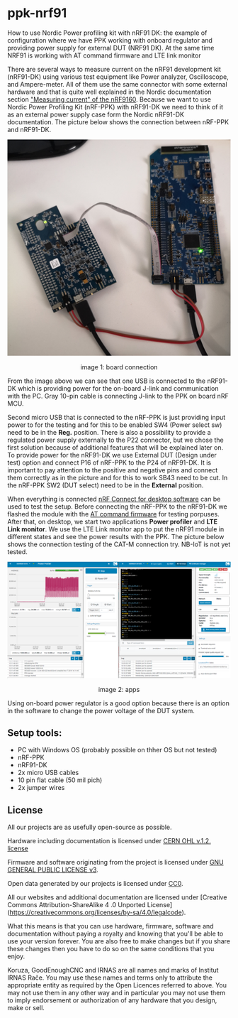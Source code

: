 # ppk-nrf91
How to use Nordic Power profiling kit with nRF91 DK: the example of configuration where we have PPK working with onboard regulator and providing power supply for external DUT (NRF91 DK). At the same time NRF91 is working with AT command firmware and LTE link monitor


There are several ways to measure current on the nRF91 development kit (nRF91-DK) using various test equipment like Power analyzer, Oscilloscope, and Ampere-meter. All of them use the same connector with some external hardware and that is quite well explained in the Nordic documentation section ["Measuring current" of the nRF9160][currnet_mes]. Because we want to use Nordic Power Profiling Kit (nRF-PPK) with nRF91-DK we need to think of it as an external power supply case form the Nordic nRF91-DK documentation. 
The picture below shows the connection between nRF-PPK and nRF91-DK.

![alt text](https://github.com/IRNAS/ppk-nrf91/blob/master/pics/board_connection.jpg)
<p align="center">
  image 1: board connection</center>
</p>

From the image above we can see that one USB is connected to the nRF91-DK which is providing power for the on-board J-link and communication with the PC. Gray 10-pin cable is connecting J-link to the PPK on board nRF MCU. 

Second micro USB that is connected to the nRF-PPK is just providing input power to for the testing and for this to be enabled SW4 (Power select sw) need to be in the **Reg.** position. There is also a possibility to provide a regulated power supply externally to the P22 connector, but we chose the first solution because of additional features that will be explained later on. To provide power for the nRF91-DK we use External DUT (Design under test) option and connect P16 of nRF-PPK to the P24 of nRF91-DK. It is important to pay attention to the positive and negative pins and connect them correctly as in the picture and for this to work SB43 need to be cut. In the nRF-PPK SW2 (DUT select) need to be in the **External** position. 

When everything is connected [nRF Connect for desktop software][nrf_connect_desktop] can be used to test the setup. Before connecting the nRF-PPK to the nRF91-DK we flashed the module with the [AT command firmware][nrf_connect_atfw] for testing porpuses. After that, on desktop, we start two applications **Power profiler** and **LTE Link monitor**. We use the LTE Link monitor app to put the nRF91 module in different states and see the power results with the PPK. The picture below shows the connection testing of the CAT-M connection try. NB-IoT is not yet tested. 


![alt text](https://github.com/IRNAS/ppk-nrf91/blob/master/pics/image_apps.png)
<p align="center">
  image 2: apps</center>
</p>

Using on-board power regulator is a good option because there is an option in the software to change the power voltage of the DUT system. 

## Setup tools:
* PC with Windows OS (probably possible on thher OS but not tested)
* nRF-PPK
* nRF91-DK
* 2x micro USB cables
* 10 pin flat cable (50 mil pich)
* 2x jumper wires


## License

All our projects are as usefully open-source as possible.

Hardware including documentation is licensed under [CERN OHL v.1.2. license](http://www.ohwr.org/licenses/cern-ohl/v1.2)

Firmware and software originating from the project is licensed under [GNU GENERAL PUBLIC LICENSE v3](http://www.gnu.org/licenses/gpl-3.0.en.html).

Open data generated by our projects is licensed under [CC0](https://creativecommons.org/publicdomain/zero/1.0/legalcode).

All our websites and additional documentation are licensed under [Creative Commons Attribution-ShareAlike 4 .0 Unported License] (https://creativecommons.org/licenses/by-sa/4.0/legalcode).

What this means is that you can use hardware, firmware, software and documentation without paying a royalty and knowing that you'll be able to use your version forever. You are also free to make changes but if you share these changes then you have to do so on the same conditions that you enjoy.

Koruza, GoodEnoughCNC and IRNAS are all names and marks of Institut IRNAS Rače. 
You may use these names and terms only to attribute the appropriate entity as required by the Open Licences referred to above. You may not use them in any other way and in particular you may not use them to imply endorsement or authorization of any hardware that you design, make or sell.


[currnet_mes]: https://infocenter.nordicsemi.com/index.jsp?topic=%2Fug_ppk%2FUG%2Fppk%2FPPK_user_guide_Configuring_the_PPK.html&cp=6_6_5
[nrf_connect_desktop]: https://www.nordicsemi.com/Software-and-Tools/Development-Tools/nRF-Connect-for-desktop
[nrf_connect_atfw]: https://github.com/NordicPlayground/fw-nrfconnect-nrf/tree/master/samples/nrf9160/serial_lte_modem
